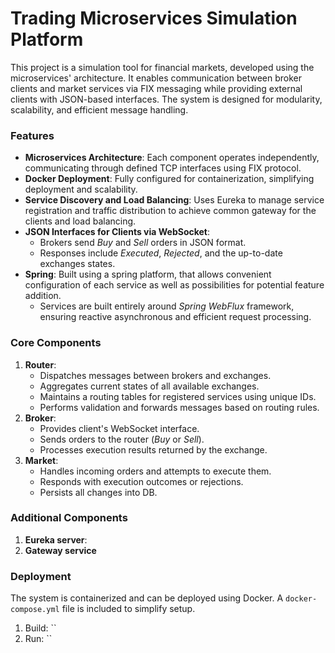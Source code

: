 # Trading Microservices Simulation Platform

This project is a simulation tool for financial markets, developed using the microservices' architecture. It enables communication between broker clients and market services via FIX messaging while providing external clients with JSON-based interfaces. The system is designed for modularity, scalability, and efficient message handling.

### Features
- **Microservices Architecture**: Each component operates independently, communicating through defined TCP interfaces using FIX protocol.
- **Docker Deployment**: Fully configured for containerization, simplifying deployment and scalability.
- **Service Discovery and Load Balancing**: Uses Eureka to manage service registration and traffic distribution to achieve common gateway for the clients and load balancing.
- **JSON Interfaces for Clients via WebSocket**:
    - Brokers send *Buy* and *Sell* orders in JSON format.
    - Responses include *Executed*, *Rejected*, and the up-to-date exchanges states.
- **Spring**: Built using a spring platform, that allows convenient configuration of each service as well as possibilities for potential feature addition.
  - Services are built entirely around *Spring WebFlux* framework, ensuring reactive asynchronous and efficient request processing.  

### Core Components
1. **Router**:
    - Dispatches messages between brokers and exchanges.
    - Aggregates current states of all available exchanges.
    - Maintains a routing tables for registered services using unique IDs.
    - Performs validation and forwards messages based on routing rules.
2. **Broker**:
    - Provides client's WebSocket interface.
    - Sends orders to the router (*Buy* or *Sell*).
    - Processes execution results returned by the exchange.
3. **Market**:
    - Handles incoming orders and attempts to execute them.
    - Responds with execution outcomes or rejections.
    - Persists all changes into DB.

### Additional Components
1. **Eureka server**:
2. **Gateway service**

### Deployment
The system is containerized and can be deployed using Docker. A `docker-compose.yml` file is included to simplify setup.
1. Build: ``
2. Run: ``
